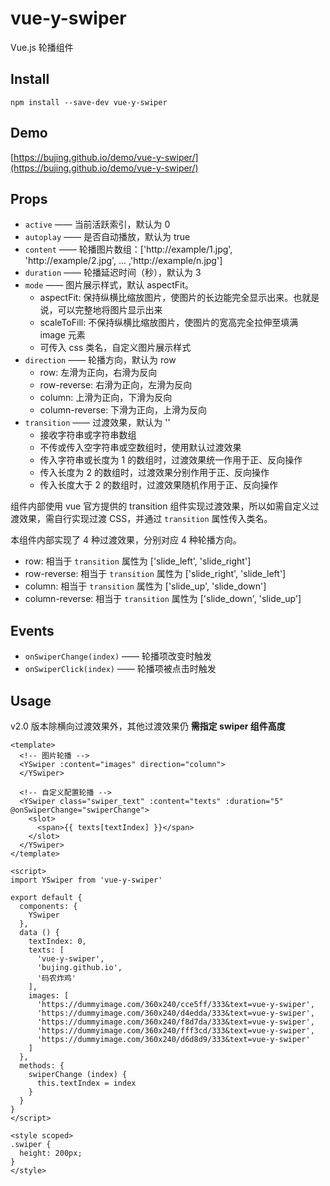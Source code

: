 # vue-y-swiper

Vue.js 轮播组件

## Install

```
npm install --save-dev vue-y-swiper
```

## Demo

[https://bujing.github.io/demo/vue-y-swiper/](https://bujing.github.io/demo/vue-y-swiper/)

## Props

* `active` —— 当前活跃索引，默认为 0
* `autoplay` —— 是否自动播放，默认为 true
* `content` —— 轮播图片数组：['http://example/1.jpg', 'http://example/2.jpg', ... ,'http://example/n.jpg']
* `duration` —— 轮播延迟时间（秒），默认为 3
* `mode` —— 图片展示样式，默认 aspectFit。
  * aspectFit: 保持纵横比缩放图片，使图片的长边能完全显示出来。也就是说，可以完整地将图片显示出来
  * scaleToFill: 不保持纵横比缩放图片，使图片的宽高完全拉伸至填满 image 元素
  * 可传入 css 类名，自定义图片展示样式
* `direction` —— 轮播方向，默认为 row
  * row: 左滑为正向，右滑为反向
  * row-reverse: 右滑为正向，左滑为反向
  * column: 上滑为正向，下滑为反向
  * column-reverse: 下滑为正向，上滑为反向
* `transition` —— 过渡效果，默认为 ''
  * 接收字符串或字符串数组
  * 不传或传入空字符串或空数组时，使用默认过渡效果
  * 传入字符串或长度为 1 的数组时，过渡效果统一作用于正、反向操作
  * 传入长度为 2 的数组时，过渡效果分别作用于正、反向操作
  * 传入长度大于 2 的数组时，过渡效果随机作用于正、反向操作

组件内部使用 vue 官方提供的 transition 组件实现过渡效果，所以如需自定义过渡效果，需自行实现过渡 CSS，并通过 `transition` 属性传入类名。

本组件内部实现了 4 种过渡效果，分别对应 4 种轮播方向。

* row: 相当于 `transition` 属性为 ['slide_left', 'slide_right']
* row-reverse: 相当于 `transition` 属性为 ['slide_right', 'slide_left']
* column: 相当于 `transition` 属性为 ['slide_up', 'slide_down']
* column-reverse: 相当于 `transition` 属性为 ['slide_down', 'slide_up']

## Events

* `onSwiperChange(index)` —— 轮播项改变时触发
* `onSwiperClick(index)` —— 轮播项被点击时触发

## Usage

v2.0 版本除横向过渡效果外，其他过渡效果仍 **需指定 swiper 组件高度**

```vue
<template>
  <!-- 图片轮播 -->
  <YSwiper :content="images" direction="column">
  </YSwiper>

  <!-- 自定义配置轮播 -->
  <YSwiper class="swiper_text" :content="texts" :duration="5" @onSwiperChange="swiperChange">
    <slot>
      <span>{{ texts[textIndex] }}</span>
    </slot>
  </YSwiper>
</template>

<script>
import YSwiper from 'vue-y-swiper'

export default {
  components: {
    YSwiper
  },
  data () {
    textIndex: 0,
    texts: [
      'vue-y-swiper',
      'bujing.github.io',
      '码农炸鸡'
    ],
    images: [
      'https://dummyimage.com/360x240/cce5ff/333&text=vue-y-swiper',
      'https://dummyimage.com/360x240/d4edda/333&text=vue-y-swiper',
      'https://dummyimage.com/360x240/f8d7da/333&text=vue-y-swiper',
      'https://dummyimage.com/360x240/fff3cd/333&text=vue-y-swiper',
      'https://dummyimage.com/360x240/d6d8d9/333&text=vue-y-swiper'
    ]
  },
  methods: {
    swiperChange (index) {
      this.textIndex = index
    }
  }
}
</script>

<style scoped>
.swiper {
  height: 200px;
}
</style>
```
